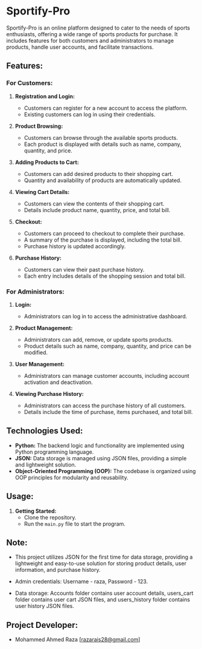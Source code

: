 # Sportify-Pro

Sportify-Pro is an online platform designed to cater to the needs of sports enthusiasts, offering a wide range of sports products for purchase. It includes features for both customers and administrators to manage products, handle user accounts, and facilitate transactions.

## Features:

### For Customers:

1. **Registration and Login:**
   - Customers can register for a new account to access the platform.
   - Existing customers can log in using their credentials.

2. **Product Browsing:**
   - Customers can browse through the available sports products.
   - Each product is displayed with details such as name, company, quantity, and price.

3. **Adding Products to Cart:**
   - Customers can add desired products to their shopping cart.
   - Quantity and availability of products are automatically updated.

4. **Viewing Cart Details:**
   - Customers can view the contents of their shopping cart.
   - Details include product name, quantity, price, and total bill.

5. **Checkout:**
   - Customers can proceed to checkout to complete their purchase.
   - A summary of the purchase is displayed, including the total bill.
   - Purchase history is updated accordingly.

6. **Purchase History:**
   - Customers can view their past purchase history.
   - Each entry includes details of the shopping session and total bill.

### For Administrators:

1. **Login:**
   - Administrators can log in to access the administrative dashboard.

2. **Product Management:**
   - Administrators can add, remove, or update sports products.
   - Product details such as name, company, quantity, and price can be modified.

3. **User Management:**
   - Administrators can manage customer accounts, including account activation and deactivation.

4. **Viewing Purchase History:**
   - Administrators can access the purchase history of all customers.
   - Details include the time of purchase, items purchased, and total bill.

## Technologies Used:

- **Python:** The backend logic and functionality are implemented using Python programming language.
- **JSON:** Data storage is managed using JSON files, providing a simple and lightweight solution.
- **Object-Oriented Programming (OOP):** The codebase is organized using OOP principles for modularity and reusability.

## Usage:

1. **Getting Started:**
   - Clone the repository.
   - Run the `main.py` file to start the program.

## Note:

- This project utilizes JSON for the first time for data storage, providing a lightweight and easy-to-use solution for storing product details, user information, and purchase history.

- Admin credentials: Username - raza, Password - 123.
- Data storage: Accounts folder contains user account details, users_cart folder contains user cart JSON files, and users_history folder contains user history JSON files.

## Project Developer:
- Mohammed Ahmed Raza [razarais28@gmail.com]

